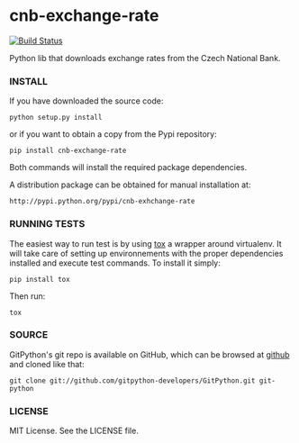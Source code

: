 cnb-exchange-rate
================
[![Build Status](https://travis-ci.org/stepansojka/cnb-exchange-rate.svg)](https://travis-ci.org/stepansojka/cnb-exchange-rate)

Python lib that downloads exchange rates from the Czech National Bank. 

### INSTALL

If you have downloaded the source code:

    python setup.py install

or if you want to obtain a copy from the Pypi repository:

    pip install cnb-exchange-rate

Both commands will install the required package dependencies.

A distribution package can be obtained for manual installation at:

    http://pypi.python.org/pypi/cnb-exhchange-rate

### RUNNING TESTS

The easiest way to run test is by using [tox](https://pypi.python.org/pypi/tox) a wrapper around virtualenv. It will take care of setting up environnements with the proper dependencies installed and execute test commands. To install it simply:

    pip install tox

Then run:

    tox

### SOURCE

GitPython's git repo is available on GitHub, which can be browsed at [github](https://github.com/stepansojka/cnb-exhchange-rate) and cloned like that:

    git clone git://github.com/gitpython-developers/GitPython.git git-python

### LICENSE

MIT License.  See the LICENSE file.


